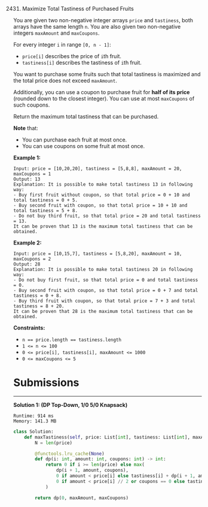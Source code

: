 2431. Maximize Total Tastiness of Purchased Fruits

You are given two non-negative integer arrays `price` and `tastiness`, both arrays have the same length `n`. You are also given two non-negative integers `maxAmount` and `maxCoupons`.

For every integer `i` in range `[0, n - 1]`:

* `price[i]` describes the price of `i`th fruit.
* `tastiness[i]` describes the tastiness of `i`th fruit.

You want to purchase some fruits such that total tastiness is maximized and the total price does not exceed `maxAmount`.

Additionally, you can use a coupon to purchase fruit for **half of its price** (rounded down to the closest integer). You can use at most `maxCoupons` of such coupons.

Return the maximum total tastiness that can be purchased.

**Note** that:

* You can purchase each fruit at most once.
* You can use coupons on some fruit at most once.
 

**Example 1:**
```
Input: price = [10,20,20], tastiness = [5,8,8], maxAmount = 20, maxCoupons = 1
Output: 13
Explanation: It is possible to make total tastiness 13 in following way:
- Buy first fruit without coupon, so that total price = 0 + 10 and total tastiness = 0 + 5.
- Buy second fruit with coupon, so that total price = 10 + 10 and total tastiness = 5 + 8.
- Do not buy third fruit, so that total price = 20 and total tastiness = 13.
It can be proven that 13 is the maximum total tastiness that can be obtained.
```

**Example 2:**
```
Input: price = [10,15,7], tastiness = [5,8,20], maxAmount = 10, maxCoupons = 2
Output: 28
Explanation: It is possible to make total tastiness 20 in following way:
- Do not buy first fruit, so that total price = 0 and total tastiness = 0.
- Buy second fruit with coupon, so that total price = 0 + 7 and total tastiness = 0 + 8.
- Buy third fruit with coupon, so that total price = 7 + 3 and total tastiness = 8 + 20.
It can be proven that 28 is the maximum total tastiness that can be obtained.
```

**Constraints:**

* `n == price.length == tastiness.length`
* `1 <= n <= 100`
* `0 <= price[i], tastiness[i], maxAmount <= 1000`
* `0 <= maxCoupons <= 5`

# Submissions
---
**Solution 1: (DP Top-Down, 1/0 5/0 Knapsack)**
```
Runtime: 914 ms
Memory: 141.3 MB
```
```python
class Solution:
    def maxTastiness(self, price: List[int], tastiness: List[int], maxAmount: int, maxCoupons: int) -> int:
        N = len(price)

        @functools.lru_cache(None)
        def dp(i: int, amount: int, coupons: int) -> int:
            return 0 if i >= len(price) else max(
                dp(i + 1, amount, coupons),
                0 if amount < price[i] else tastiness[i] + dp(i + 1, amount - price[i], coupons),
                0 if amount < price[i] // 2 or coupons == 0 else tastiness[i] + dp(i + 1, amount - price[i] // 2, coupons - 1)
            )

        return dp(0, maxAmount, maxCoupons)
```
